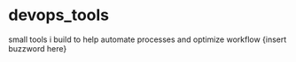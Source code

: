 # devops_tools
small tools i build to help automate processes and optimize workflow {insert buzzword here}
